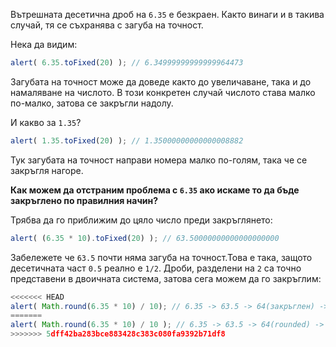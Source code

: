 Вътрешната десетична дроб на `6.35` е безкраен. Както винаги и в такива случай, тя се съхранява с загуба на точност.

Нека да видим:

```js run
alert( 6.35.toFixed(20) ); // 6.34999999999999964473
```

Загубата на точност може да доведе както до увеличаване, така и до намаляване на числото. В този конкретен случай числото става малко по-малко, затова се закръгли надолу.

И какво за `1.35`?

```js run
alert( 1.35.toFixed(20) ); // 1.35000000000000008882
```

Тук загубата на точност направи номера малко по-голям, така че се закръгля нагоре.

**Как можем да отстраним проблема с `6.35` ако искаме то да бъде закръглено по правилния начин?**

Трябва да го приближим до цяло число преди закръглянето:

```js run
alert( (6.35 * 10).toFixed(20) ); // 63.50000000000000000000
```

Забележете че `63.5` почти няма загуба на точност.Това е така, защото десетичната част `0.5` реално е `1/2`. Дроби, разделени на `2` са точно представени в двоичната система, затова сега можем да го закръглим:


```js run
<<<<<<< HEAD
alert( Math.round(6.35 * 10) / 10); // 6.35 -> 63.5 -> 64(закръглен) -> 6.4
=======
alert( Math.round(6.35 * 10) / 10 ); // 6.35 -> 63.5 -> 64(rounded) -> 6.4
>>>>>>> 5dff42ba283bce883428c383c080fa9392b71df8
```

